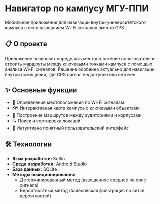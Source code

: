 # Навигатор по кампусу МГУ-ППИ

Мобильное приложение для навигации внутри университетского кампуса с использованием Wi-Fi сигналов вместо GPS.

## 📋 О проекте

Приложение позволяет определять местоположение пользователя и строить маршруты между ключевыми точками кампуса с помощью анализа Wi-Fi сигналов. Решение особенно актуально для навигации внутри помещений, где GPS сигнал недоступен или неточен.

## ✨ Основные функции

- 📍 Определение местоположения по Wi-Fi сигналам
- 🗺️ Интерактивная карта кампуса с ключевыми объектами
- 🚀 Построение маршрутов между аудиториями и корпусами
- 🔍 Поиск и сортировка локаций
- 🎯 Интуитивно понятный пользовательский интерфейс

## 🛠️ Технологии

- **Язык разработки:** Kotlin
- **Среда разработки:** Android Studio
- **База данных:** SQLite
- **Методы позиционирования:** 
  - Детерминированный метод (взвешенное среднее по силе сигнала)
  - Вероятностный метод (байесовская фильтрация по сетке вероятностей)
